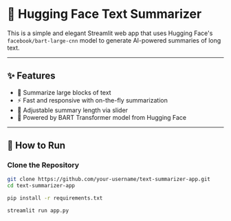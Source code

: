 # 🧠 Hugging Face Text Summarizer

This is a simple and elegant Streamlit web app that uses Hugging Face's `facebook/bart-large-cnn` model to generate AI-powered summaries of long text.

---

## ✨ Features

- 📝 Summarize large blocks of text
- ⚡ Fast and responsive with on-the-fly summarization
- 🎯 Adjustable summary length via slider
- 🧠 Powered by BART Transformer model from Hugging Face

---

## 🚀 How to Run

###  Clone the Repository
```bash
git clone https://github.com/your-username/text-summarizer-app.git
cd text-summarizer-app

pip install -r requirements.txt

streamlit run app.py
